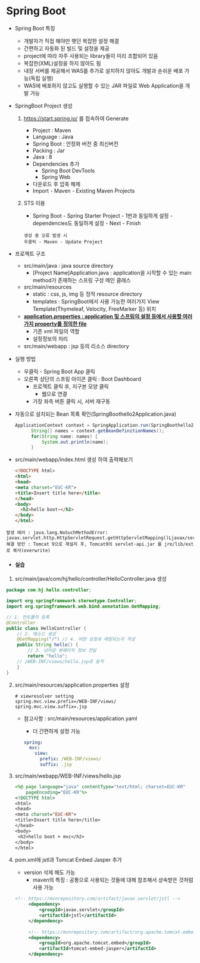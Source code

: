 # Spring Boot

- Spring Boot 특징

  - 개발자가 직접 해야만 햇던 복잡한 설정 해결
  - 간편하고 자동화 된 빌드 및 설정을 제공
  - project에 따라 자주 사용되는 library들이 미리 조합되어 있음
  - 복잡한(XML)설정을 하지 않아도 됨
  - 내장 서버를 제공해서 WAS를 추가로 설치하지 않아도 개발과 손쉬운 배포 가능(독립 실행)
  - WAS에 배포하지 않고도 실행할 수 있는 JAR 파일로 Web Application을 개발 가능

  

- SpringBoot Project 생성

  1. https://start.spring.io/ 를 접속하여 Generate

     - Project : Maven
     - Language : Java
     - Spring Boot : 안정화 버전 중 최신버전
     - Packing : Jar
     - Java : 8
     - Dependencies 추가
       - Spring Boot DevTools
       - Spring Web
     - 다운로드 후 압축 해제
     - Import - Maven - Existing Maven Projects

  2. STS 이용

     - Spring Boot - Spring Starter Project - 1번과 동일하게 설정 - dependencies도 동일하게 설정 -  Next - Finish

     ```
     생성 중 오류 발생 시
     우클릭 - Maven - Update Project
     ```



- 프로젝트 구조
  - src/main/java : java source directory
    - [Project Name]Application.java : application을 시작할 수 있는 main method가 존재하는 스프링 구성 메인 클래스
  - src/main/resources
    - static : css, js, img 등 정적 resource directory
    - templates : SpringBoot에서 사용 가능한 여러가지 View Template(Thymeleaf, Velocity, FreeMarker 등) 위치
  - <u>**application.properties : application 및 스프링의 설정 등에서 사용할 여러가지 property를 정의한 file**</u>
    - 기존 xml 파일의 역할
    - 설정정보의 처리
  - src/main/webapp : jsp 등의 리소스 directory



- 실행 방법
  - 우클릭 - Spring Boot App 클릭
  - 오른쪽 상단의 스프링 아이콘 클릭 : Boot Dashboard
    - 프로젝트 클릭 후, 지구본 모양 클릭
      - 웹으로 연결
    - 가장 좌측 버튼 클릭 시, 서버 재구동



- 자동으로 설치되는 Bean 목록 확인(SpringBoothello2Application.java)

  ```java
  ApplicationContext context = SpringApplication.run(SpringBoothello2Application.class, args);
  		String[] names = context.getBeanDefinitionNames();
  		for(String name: names) {
  			System.out.println(name);
  		}
  ```

- src/main/webapp/index.html 생성 하여 출력해보기

  ```html
  <!DOCTYPE html>
  <html>
  <head>
  <meta charset="EUC-KR">
  <title>Insert title here</title>
  </head>
  <body>
  	<h2>hello boot~</h2>
  </body>
  </html>
  ```

  

```
발생 에러 : java.lang.NoSuchMethodError: javax.servlet.http.HttpServletRequest.getHttpServletMapping()Ljavax/servlet/http/HttpServletMapping;
해결 방안 : Tomcat 9으로 재설치 후, Tomcat9의 servlet-api.jar 를 jre/lib/ext 로 복사(overwrite)
```



- #### 실습

1. src/main/java/com/hj/hello/controller/HelloController.java 생성

```java
package com.hj.hello.controller;

import org.springframework.stereotype.Controller;
import org.springframework.web.bind.annotation.GetMapping;

// 1. 컨트롤러 등록
@Controller
public class HelloController {
	// 2. 메소드 생성
	@GetMapping("/") // 4. 어떤 요청과 매핑되는지 작성
	public String hello() {
		// 3. 넘어갈 뷰페이지 정보 전달
		return "hello";
	// /WEB-INF/views/hello.jsp로 동작
	}
}
```



2. src/main/resources/application.properties 설정

   ```properties
   # viewresolver setting
   spring.mvc.view.prefix=/WEB-INF/views/
   spring.mvc.view.suffix=.jsp
   ```

   - 참고사항 : src/main/resources/application.yaml

     - 더 간편하게 설정 가능

     ```yaml
     spring:
       mvc:
         view:
           prefix: /WEB-INF/views/
           suffix: .jsp
     ```

     

3. src/main/webapp/WEB-INF/views/hello.jsp

   ```jsp
   <%@ page language="java" contentType="text/html; charset=EUC-KR"
       pageEncoding="EUC-KR"%>
   <!DOCTYPE html>
   <html>
   <head>
   <meta charset="EUC-KR">
   <title>Insert title here</title>
   </head>
   <body>
   	<h2>hello boot + mvc</h2>
   </body>
   </html>
   ```



4. pom.xml에 jstl과 Tomcat Embed Jasper 추가

   - version 삭제 해도 가능
     - maven의 특징 : 공통으로 사용되는 것들에 대해 참조해서 상속받은 것처럼 사용 가능

   ```xml
   <!-- https://mvnrepository.com/artifact/javax.servlet/jstl -->
   		<dependency>
   		    <groupId>javax.servlet</groupId>
   		    <artifactId>jstl</artifactId>
   		</dependency>
   		
   		<!-- https://mvnrepository.com/artifact/org.apache.tomcat.embed/tomcat-embed-jasper -->
   		<dependency>
   		    <groupId>org.apache.tomcat.embed</groupId>
   		    <artifactId>tomcat-embed-jasper</artifactId>
   		</dependency>
   ```

   